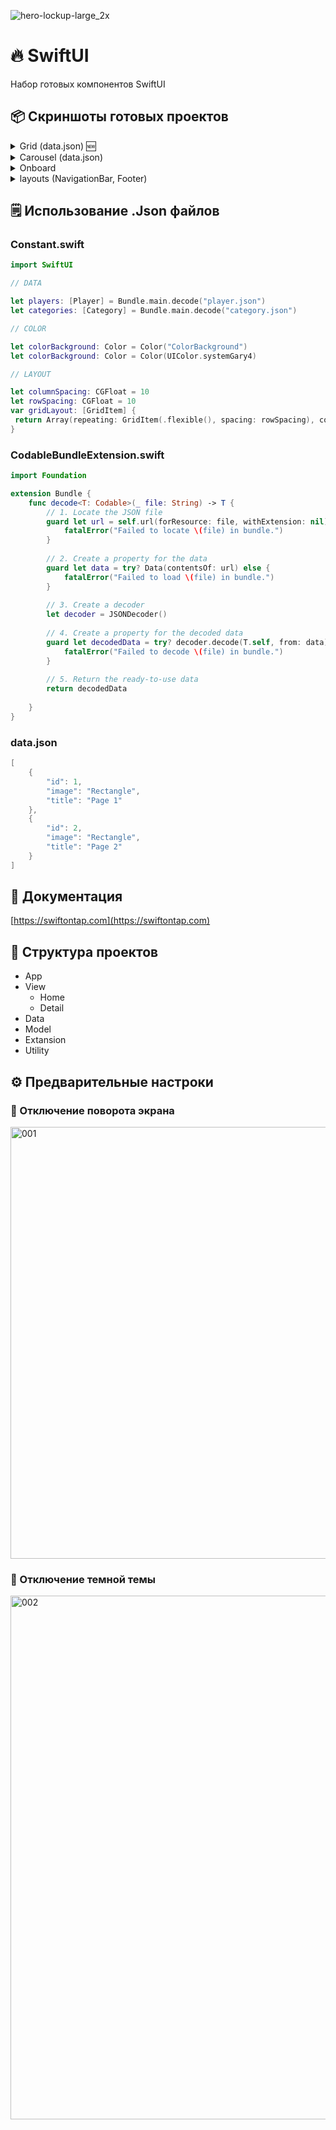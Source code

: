 ![hero-lockup-large_2x](https://user-images.githubusercontent.com/43171309/223688176-2e187cc8-1658-4264-9726-b907730f954c.png)
# 🔥 SwiftUI

Набор готовых компонентов SwiftUI

## 📦 Скриншоты готовых проектов

<details><summary>Grid (data.json) 🆕</summary>
<p>
 
![Grid](https://user-images.githubusercontent.com/43171309/224035487-36310ae5-ef58-492a-84f0-d8f97ef51711.png)

</p>
</details>

<details><summary>Carousel (data.json)</summary>
<p>
 
![Carousel](https://user-images.githubusercontent.com/43171309/223750860-29bd6cb8-b144-4a17-9e80-b4fd7d0caa0a.png)
  
</p>
</details>

<details><summary>Onboard</summary>
<p>
  
![Onboard](https://user-images.githubusercontent.com/43171309/223706763-046765e1-f9b9-4b41-8f39-2508e633bc82.png)
  
</p>
</details>

<details><summary>layouts (NavigationBar, Footer)</summary>
<p>
  
![Layouts](https://user-images.githubusercontent.com/43171309/223706222-e472e4ef-3639-4e52-b9e4-a2159b187ef5.png)
  
</p>
</details>

## 🗒️ Использование .Json файлов

### Constant.swift

```swift
import SwiftUI

// DATA

let players: [Player] = Bundle.main.decode("player.json")
let categories: [Category] = Bundle.main.decode("category.json")

// COLOR

let colorBackground: Color = Color("ColorBackground")
let colorBackground: Color = Color(UIColor.systemGary4)

// LAYOUT

let columnSpacing: CGFloat = 10
let rowSpacing: CGFloat = 10
var gridLayout: [GridItem] {
 return Array(repeating: GridItem(.flexible(), spacing: rowSpacing), count: 2)
}
```

### CodableBundleExtension.swift

```swift
import Foundation

extension Bundle {
    func decode<T: Codable>(_ file: String) -> T {
        // 1. Locate the JSON file
        guard let url = self.url(forResource: file, withExtension: nil) else {
            fatalError("Failed to locate \(file) in bundle.")
        }
        
        // 2. Create a property for the data
        guard let data = try? Data(contentsOf: url) else {
            fatalError("Failed to load \(file) in bundle.")
        }
        
        // 3. Create a decoder
        let decoder = JSONDecoder()
        
        // 4. Create a property for the decoded data
        guard let decodedData = try? decoder.decode(T.self, from: data) else {
            fatalError("Failed to decode \(file) in bundle.")
        }
        
        // 5. Return the ready-to-use data
        return decodedData
        
    }
}
```

### data.json

```swift
[
    {
        "id": 1,
        "image": "Rectangle",
        "title": "Page 1"
    },
    {
        "id": 2,
        "image": "Rectangle",
        "title": "Page 2"
    }
]
```
## 📖 Документация
[https://swiftontap.com](https://swiftontap.com)

## 📂 Структура проектов

- App
- View
  - Home
  - Detail
- Data
- Model
- Extansion
- Utility

## ⚙️ Предварительные настроки

### 📲 Отключение поворота экрана

<img width="691" alt="001" src="https://user-images.githubusercontent.com/43171309/223675759-850abc0d-98e9-4f17-80ef-3ab0f07ee121.png">

### 🎨 Отключение темной темы
<img width="838" alt="002" src="https://user-images.githubusercontent.com/43171309/223675768-9bd2503a-bb35-4534-aad2-a5ebf4852e6a.png">
